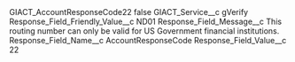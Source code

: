 <?xml version="1.0" encoding="UTF-8"?>
<CustomMetadata xmlns="http://soap.sforce.com/2006/04/metadata" xmlns:xsi="http://www.w3.org/2001/XMLSchema-instance" xmlns:xsd="http://www.w3.org/2001/XMLSchema">
    <label>GIACT_AccountResponseCode22</label>
    <protected>false</protected>
    <values>
        <field>GIACT_Service__c</field>
        <value xsi:type="xsd:string">gVerify</value>
    </values>
    <values>
        <field>Response_Field_Friendly_Value__c</field>
        <value xsi:type="xsd:string">ND01</value>
    </values>
    <values>
        <field>Response_Field_Message__c</field>
        <value xsi:type="xsd:string">This routing number can only be valid for US Government financial institutions.</value>
    </values>
    <values>
        <field>Response_Field_Name__c</field>
        <value xsi:type="xsd:string">AccountResponseCode</value>
    </values>
    <values>
        <field>Response_Field_Value__c</field>
        <value xsi:type="xsd:string">22</value>
    </values>
</CustomMetadata>
